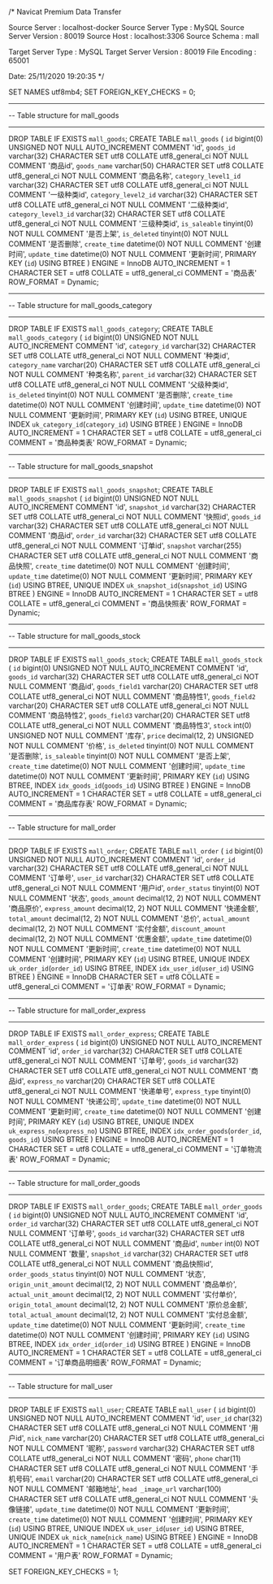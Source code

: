 /*
 Navicat Premium Data Transfer

 Source Server         : localhost-docker
 Source Server Type    : MySQL
 Source Server Version : 80019
 Source Host           : localhost:3306
 Source Schema         : mall

 Target Server Type    : MySQL
 Target Server Version : 80019
 File Encoding         : 65001

 Date: 25/11/2020 19:20:35
*/

SET NAMES utf8mb4;
SET FOREIGN_KEY_CHECKS = 0;

-- ----------------------------
-- Table structure for mall_goods
-- ----------------------------
DROP TABLE IF EXISTS `mall_goods`;
CREATE TABLE `mall_goods`  (
  `id` bigint(0) UNSIGNED NOT NULL AUTO_INCREMENT COMMENT 'id',
  `goods_id` varchar(32) CHARACTER SET utf8 COLLATE utf8_general_ci NOT NULL COMMENT '商品id',
  `goods_name` varchar(50) CHARACTER SET utf8 COLLATE utf8_general_ci NOT NULL COMMENT '商品名称',
  `category_level1_id` varchar(32) CHARACTER SET utf8 COLLATE utf8_general_ci NOT NULL COMMENT '一级种类id',
  `category_level2_id` varchar(32) CHARACTER SET utf8 COLLATE utf8_general_ci NOT NULL COMMENT '二级种类id',
  `category_level3_id` varchar(32) CHARACTER SET utf8 COLLATE utf8_general_ci NOT NULL COMMENT '三级种类id',
  `is_saleable` tinyint(0) NOT NULL COMMENT '是否上架',
  `is_deleted` tinyint(0) NOT NULL COMMENT '是否删除',
  `create_time` datetime(0) NOT NULL COMMENT '创建时间',
  `update_time` datetime(0) NOT NULL COMMENT '更新时间',
  PRIMARY KEY (`id`) USING BTREE
) ENGINE = InnoDB AUTO_INCREMENT = 1 CHARACTER SET = utf8 COLLATE = utf8_general_ci COMMENT = '商品表' ROW_FORMAT = Dynamic;

-- ----------------------------
-- Table structure for mall_goods_category
-- ----------------------------
DROP TABLE IF EXISTS `mall_goods_category`;
CREATE TABLE `mall_goods_category`  (
  `id` bigint(0) UNSIGNED NOT NULL AUTO_INCREMENT COMMENT 'id',
  `category_id` varchar(32) CHARACTER SET utf8 COLLATE utf8_general_ci NOT NULL COMMENT '种类id',
  `category_name` varchar(20) CHARACTER SET utf8 COLLATE utf8_general_ci NOT NULL COMMENT '种类名称',
  `parent_id` varchar(32) CHARACTER SET utf8 COLLATE utf8_general_ci NOT NULL COMMENT '父级种类id',
  `is_deleted` tinyint(0) NOT NULL COMMENT '是否删除',
  `create_time` datetime(0) NOT NULL COMMENT '创建时间',
  `update_time` datetime(0) NOT NULL COMMENT '更新时间',
  PRIMARY KEY (`id`) USING BTREE,
  UNIQUE INDEX `uk_category_id`(`category_id`) USING BTREE
) ENGINE = InnoDB AUTO_INCREMENT = 1 CHARACTER SET = utf8 COLLATE = utf8_general_ci COMMENT = '商品种类表' ROW_FORMAT = Dynamic;

-- ----------------------------
-- Table structure for mall_goods_snapshot
-- ----------------------------
DROP TABLE IF EXISTS `mall_goods_snapshot`;
CREATE TABLE `mall_goods_snapshot`  (
  `id` bigint(0) UNSIGNED NOT NULL AUTO_INCREMENT COMMENT 'id',
  `snapshot_id` varchar(32) CHARACTER SET utf8 COLLATE utf8_general_ci NOT NULL COMMENT '快照id',
  `goods_id` varchar(32) CHARACTER SET utf8 COLLATE utf8_general_ci NOT NULL COMMENT '商品id',
  `order_id` varchar(32) CHARACTER SET utf8 COLLATE utf8_general_ci NOT NULL COMMENT '订单id',
  `snapshot` varchar(255) CHARACTER SET utf8 COLLATE utf8_general_ci NOT NULL COMMENT '商品快照',
  `create_time` datetime(0) NOT NULL COMMENT '创建时间',
  `update_time` datetime(0) NOT NULL COMMENT '更新时间',
  PRIMARY KEY (`id`) USING BTREE,
  UNIQUE INDEX `uk_snapshot_id`(`snapshot_id`) USING BTREE
) ENGINE = InnoDB AUTO_INCREMENT = 1 CHARACTER SET = utf8 COLLATE = utf8_general_ci COMMENT = '商品快照表' ROW_FORMAT = Dynamic;

-- ----------------------------
-- Table structure for mall_goods_stock
-- ----------------------------
DROP TABLE IF EXISTS `mall_goods_stock`;
CREATE TABLE `mall_goods_stock`  (
  `id` bigint(0) UNSIGNED NOT NULL AUTO_INCREMENT COMMENT 'id',
  `goods_id` varchar(32) CHARACTER SET utf8 COLLATE utf8_general_ci NOT NULL COMMENT '商品id',
  `goods_field1` varchar(20) CHARACTER SET utf8 COLLATE utf8_general_ci NOT NULL COMMENT '商品特性1',
  `goods_field2` varchar(20) CHARACTER SET utf8 COLLATE utf8_general_ci NOT NULL COMMENT '商品特性2',
  `goods_field3` varchar(20) CHARACTER SET utf8 COLLATE utf8_general_ci NOT NULL COMMENT '商品特性3',
  `stock` int(0) UNSIGNED NOT NULL COMMENT '库存',
  `price` decimal(12, 2) UNSIGNED NOT NULL COMMENT '价格',
  `is_deleted` tinyint(0) NOT NULL COMMENT '是否删除',
  `is_saleable` tinyint(0) NOT NULL COMMENT '是否上架',
  `create_time` datetime(0) NOT NULL COMMENT '创建时间',
  `update_time` datetime(0) NOT NULL COMMENT '更新时间',
  PRIMARY KEY (`id`) USING BTREE,
  INDEX `idx_goods_id`(`goods_id`) USING BTREE
) ENGINE = InnoDB AUTO_INCREMENT = 1 CHARACTER SET = utf8 COLLATE = utf8_general_ci COMMENT = '商品库存表' ROW_FORMAT = Dynamic;

-- ----------------------------
-- Table structure for mall_order
-- ----------------------------
DROP TABLE IF EXISTS `mall_order`;
CREATE TABLE `mall_order`  (
  `id` bigint(0) UNSIGNED NOT NULL AUTO_INCREMENT COMMENT 'id',
  `order_id` varchar(32) CHARACTER SET utf8 COLLATE utf8_general_ci NOT NULL COMMENT '订单号',
  `user_id` varchar(32) CHARACTER SET utf8 COLLATE utf8_general_ci NOT NULL COMMENT '用户id',
  `order_status` tinyint(0) NOT NULL COMMENT '状态',
  `goods_amount` decimal(12, 2) NOT NULL COMMENT '商品原价',
  `express_amount` decimal(12, 2) NOT NULL COMMENT '快递金额',
  `total_amount` decimal(12, 2) NOT NULL COMMENT '总价',
  `actual_amount` decimal(12, 2) NOT NULL COMMENT '实付金额',
  `discount_amount` decimal(12, 2) NOT NULL COMMENT '优惠金额',
  `update_time` datetime(0) NOT NULL COMMENT '更新时间',
  `create_time` datetime(0) NOT NULL COMMENT '创建时间',
  PRIMARY KEY (`id`) USING BTREE,
  UNIQUE INDEX `uk_order_id`(`order_id`) USING BTREE,
  INDEX `idx_user_id`(`user_id`) USING BTREE
) ENGINE = InnoDB CHARACTER SET = utf8 COLLATE = utf8_general_ci COMMENT = '订单表' ROW_FORMAT = Dynamic;

-- ----------------------------
-- Table structure for mall_order_express
-- ----------------------------
DROP TABLE IF EXISTS `mall_order_express`;
CREATE TABLE `mall_order_express`  (
  `id` bigint(0) UNSIGNED NOT NULL AUTO_INCREMENT COMMENT 'id',
  `order_id` varchar(32) CHARACTER SET utf8 COLLATE utf8_general_ci NOT NULL COMMENT '订单号',
  `goods_id` varchar(32) CHARACTER SET utf8 COLLATE utf8_general_ci NOT NULL COMMENT '商品id',
  `express_no` varchar(20) CHARACTER SET utf8 COLLATE utf8_general_ci NOT NULL COMMENT '快递单号',
  `express_type` tinyint(0) NOT NULL COMMENT '快递公司',
  `update_time` datetime(0) NOT NULL COMMENT '更新时间',
  `create_time` datetime(0) NOT NULL COMMENT '创建时间',
  PRIMARY KEY (`id`) USING BTREE,
  UNIQUE INDEX `uk_express_no`(`express_no`) USING BTREE,
  INDEX `idx_order_goods`(`order_id`, `goods_id`) USING BTREE
) ENGINE = InnoDB AUTO_INCREMENT = 1 CHARACTER SET = utf8 COLLATE = utf8_general_ci COMMENT = '订单物流表' ROW_FORMAT = Dynamic;

-- ----------------------------
-- Table structure for mall_order_goods
-- ----------------------------
DROP TABLE IF EXISTS `mall_order_goods`;
CREATE TABLE `mall_order_goods`  (
  `id` bigint(0) UNSIGNED NOT NULL AUTO_INCREMENT COMMENT 'id',
  `order_id` varchar(32) CHARACTER SET utf8 COLLATE utf8_general_ci NOT NULL COMMENT '订单号',
  `goods_id` varchar(32) CHARACTER SET utf8 COLLATE utf8_general_ci NOT NULL COMMENT '商品id',
  `number` int(0) NOT NULL COMMENT '数量',
  `snapshot_id` varchar(32) CHARACTER SET utf8 COLLATE utf8_general_ci NOT NULL COMMENT '商品快照id',
  `order_goods_status` tinyint(0) NOT NULL COMMENT '状态',
  `origin_unit_amount` decimal(12, 2) NOT NULL COMMENT '商品单价',
  `actual_unit_amount` decimal(12, 2) NOT NULL COMMENT '实付单价',
  `origin_total_amount` decimal(12, 2) NOT NULL COMMENT '原价总金额',
  `total_actual_amount` decimal(12, 2) NOT NULL COMMENT '实付总金额',
  `update_time` datetime(0) NOT NULL COMMENT '更新时间',
  `create_time` datetime(0) NOT NULL COMMENT '创建时间',
  PRIMARY KEY (`id`) USING BTREE,
  INDEX `idx_order_id`(`order_id`) USING BTREE
) ENGINE = InnoDB AUTO_INCREMENT = 1 CHARACTER SET = utf8 COLLATE = utf8_general_ci COMMENT = '订单商品明细表' ROW_FORMAT = Dynamic;

-- ----------------------------
-- Table structure for mall_user
-- ----------------------------
DROP TABLE IF EXISTS `mall_user`;
CREATE TABLE `mall_user`  (
  `id` bigint(0) UNSIGNED NOT NULL AUTO_INCREMENT COMMENT 'id',
  `user_id` char(32) CHARACTER SET utf8 COLLATE utf8_general_ci NOT NULL COMMENT '用户id',
  `nick_name` varchar(20) CHARACTER SET utf8 COLLATE utf8_general_ci NOT NULL COMMENT '昵称',
  `password` varchar(32) CHARACTER SET utf8 COLLATE utf8_general_ci NOT NULL COMMENT '密码',
  `phone` char(11) CHARACTER SET utf8 COLLATE utf8_general_ci NOT NULL COMMENT '手机号码',
  `email` varchar(20) CHARACTER SET utf8 COLLATE utf8_general_ci NOT NULL COMMENT '邮箱地址',
  `head _image_url` varchar(100) CHARACTER SET utf8 COLLATE utf8_general_ci NOT NULL COMMENT '头像链接',
  `update_time` datetime(0) NOT NULL COMMENT '更新时间',
  `create_time` datetime(0) NOT NULL COMMENT '创建时间',
  PRIMARY KEY (`id`) USING BTREE,
  UNIQUE INDEX `uk_user_id`(`user_id`) USING BTREE,
  UNIQUE INDEX `uk_nick_name`(`nick_name`) USING BTREE
) ENGINE = InnoDB AUTO_INCREMENT = 1 CHARACTER SET = utf8 COLLATE = utf8_general_ci COMMENT = '用户表' ROW_FORMAT = Dynamic;

SET FOREIGN_KEY_CHECKS = 1;
